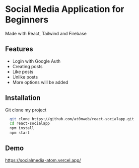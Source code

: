 
# Social Media Application for Beginners

Made with React, Tailwind and Firebase


## Features

- Login with Google Auth
- Creating posts
- Like posts
- Unlike posts
- More options will be added

## Installation

Git clone my project

```bash
  git clone https://github.com/at0mweb/react-socialapp.git
  cd react-socialapp
  npm install
  npm start
```
    
## Demo

https://socialmedia-atom.vercel.app/

